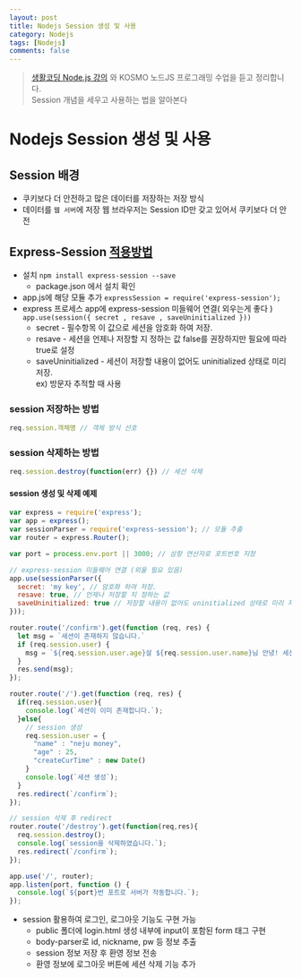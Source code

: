 ```yaml
---
layout: post
title: Nodejs Session 생성 및 사용
category: Nodejs
tags: [Nodejs]
comments: false
---
```


> [생활코딩 Node.js 강의](https://www.inflearn.com/course/nodejs-%EA%B0%95%EC%A2%8C-%EC%83%9D%ED%99%9C%EC%BD%94%EB%94%A9#) 와 KOSMO 노드JS 프로그래밍 수업을 듣고 정리합니다.  
> Session 개념을 세우고 사용하는 법을 알아본다  

# Nodejs Session 생성 및 사용

## Session 배경

- 쿠키보다 더 안전하고 많은 데이터를 저장하는 저장 방식
- 데이터를 `웹 서버`에 저장 웹 브라우저는 Session ID만 갖고 있어서 쿠키보다 더 안전  

## Express-Session [적용방법](https://www.npmjs.com/package/express-session)

- 설치 `npm install express-session --save`
  - package.json 에서 설치 확인
- app.js에 해당 모듈 추가 `expressSession = require('express-session');`
- express 프로세스 app에 express-session 미들웨어 연결( 외우는게 좋다 )  
  `app.use(session({ secret , resave , saveUninitialized }))`
  - secret - 필수항목 이 값으로 세션을 암호화 하여 저장.
  - resave - 세션을 언제나 저장할 지 정하는 값 false를 권장하지만 필요에 따라 true로 설정
  - saveUninitialized - 세션이 저장할 내용이 없어도 uninitialized 상태로 미리 저장.  
  ex) 방문자 추적할 때 사용  

### session 저장하는 방법

```javascript
req.session.객체명 // 객체 방식 선호
```

### session 삭제하는 방법

```javascript
req.session.destroy(function(err) {}) // 세션 삭제
```

#### session 생성 및 삭제 예제 

```javascript
var express = require('express');
var app = express();
var sessionParser = require('express-session'); // 모듈 추출
var router = express.Router();

var port = process.env.port || 3000; // 삼항 연산자로 포트번호 지정

// express-session 미들웨어 연결 (외울 필요 있음)
app.use(sessionParser({
  secret: 'my key', // 암호화 하여 저장.
  resave: true, // 언제나 저장할 지 정하는 값
  saveUninitialized: true // 저장할 내용이 없어도 uninitialized 상태로 미리 저장
}));

router.route('/confirm').get(function (req, res) {
  let msg = `세션이 존재하지 않습니다.`
  if (req.session.user) {
    msg = `${req.session.user.age}살 ${req.session.user.name}님 안녕! 세션의 생성된 시간 : ${req.session.user.createCurTime}`;
  }
  res.send(msg);
});

router.route('/').get(function (req, res) {
  if(req.session.user){
    console.log(`세션이 이미 존재합니다.`);
  }else{
    // session 생성
    req.session.user = {
      "name" : "neju money",
      "age" : 25,
      "createCurTime" : new Date()
    }
    console.log(`세션 생성`);
  }
  res.redirect(`/confirm`);
});

// session 삭제 후 redirect
router.route('/destroy').get(function(req,res){
  req.session.destroy();
  console.log(`session을 삭제하였습니다.`);
  res.redirect(`/confirm`);
});

app.use('/', router);
app.listen(port, function () {
  console.log(`${port}번 포트로 서버가 작동합니다.`);
});
```
- session 활용하여 로그인, 로그아웃 기능도 구현 가능
  - public 폴더에 login.html 생성 내부에 input이 포함된 form 태그 구현
  - body-parser로 id, nickname, pw 등 정보 추출
  - session 정보 저장 후 환영 정보 전송
  - 환영 정보에 로그아웃 버튼에 세션 삭제 기능 추가
